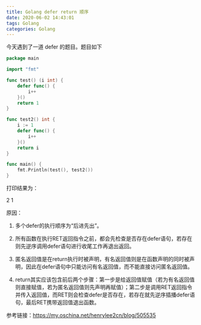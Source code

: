 ```yaml
---
title: Golang defer return 顺序
date: 2020-06-02 14:43:01
tags: Golang
categories: Golang
---
```


今天遇到了一道 defer 的题目。题目如下

```go
package main

import "fmt"

func test() (i int) {
    defer func() {
        i++
    }()
    return 1
}

func test2() int {
    i := 1
    defer func() {
        i++
    }()
    return i
}

func main() {
    fmt.Println(test(), test2())
}
```

打印结果为：

2 1

原因：

1. 多个defer的执行顺序为“后进先出”。

2. 所有函数在执行RET返回指令之前，都会先检查是否存在defer语句，若存在则先逆序调用defer语句进行收尾工作再退出返回。

3. 匿名返回值是在return执行时被声明，有名返回值则是在函数声明的同时被声明，因此在defer语句中只能访问有名返回值，而不能直接访问匿名返回值。

4. return其实应该包含前后两个步骤：第一步是给返回值赋值（若为有名返回值则直接赋值，若为匿名返回值则先声明再赋值）；第二步是调用RET返回指令并传入返回值，而RET则会检查defer是否存在，若存在就先逆序插播defer语句，最后RET携带返回值退出函数。

参考链接：<https://my.oschina.net/henrylee2cn/blog/505535>
